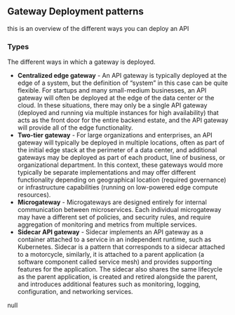 ## Gateway Deployment patterns 
this is an overview of the different ways you can deploy an API 

### Types 
The different ways in which a gateway is deployed. 

- **Centralized edge gateway** - An API gateway is typically deployed at the edge of a system, but the definition of “system” in this case can be quite flexible. For startups and many small-medium businesses, an API gateway will often be deployed at the edge of the data center or the cloud. In these situations, there may only be a single API gateway (deployed and running via multiple instances for high availability) that acts as the front door for the entire backend estate, and the API gateway will provide all of the edge functionality. 
- **Two-tier gateway** - For large organizations and enterprises, an API gateway will typically be deployed in multiple locations, often as part of the initial edge stack at the perimeter of a data center, and additional gateways may be deployed as part of each product, line of business, or organizational department. In this context, these gateways would more typically be separate implementations and may offer different functionality depending on geographical location (required governance) or infrastructure capabilities (running on low-powered edge compute resources). 
- **Microgateway** - Microgateways are designed entirely for internal communication between microservices. Each individual microgateway may have a different set of policies, and security rules, and require aggregation of monitoring and metrics from multiple services. 
- **Sidecar API gateway** - Sidecar implements an API gateway as a container attached to a service in an independent runtime, such as Kubernetes. Sidecar is a pattern that corresponds to a sidecar attached to a motorcycle, similarly, it is attached to a parent application (a software component called service mesh) and provides supporting features for the application. The sidecar also shares the same lifecycle as the parent application, is created and retired alongside the parent, and introduces additional features such as monitoring, logging, configuration, and networking services. 
 
null 
